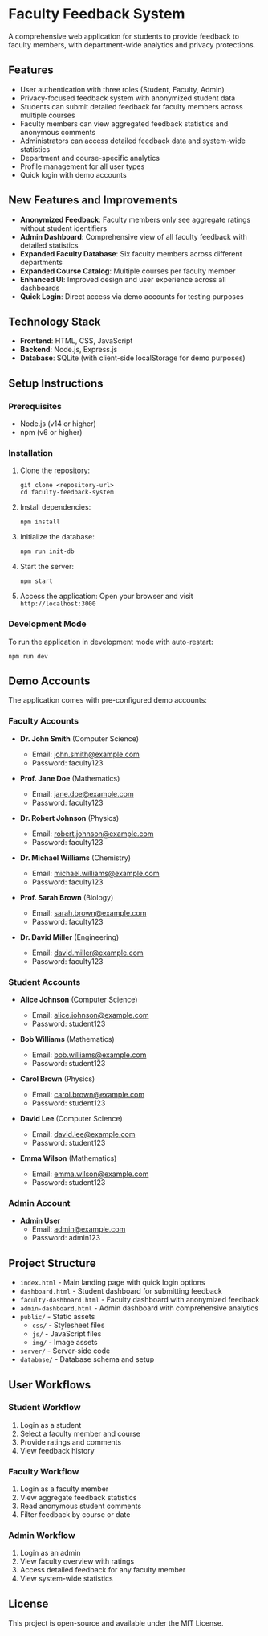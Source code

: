 # Faculty Feedback System

A comprehensive web application for students to provide feedback to faculty members, with department-wide analytics and privacy protections.

## Features

- User authentication with three roles (Student, Faculty, Admin)
- Privacy-focused feedback system with anonymized student data
- Students can submit detailed feedback for faculty members across multiple courses
- Faculty members can view aggregated feedback statistics and anonymous comments
- Administrators can access detailed feedback data and system-wide statistics
- Department and course-specific analytics
- Profile management for all user types
- Quick login with demo accounts

## New Features and Improvements

- **Anonymized Feedback**: Faculty members only see aggregate ratings without student identifiers
- **Admin Dashboard**: Comprehensive view of all faculty feedback with detailed statistics
- **Expanded Faculty Database**: Six faculty members across different departments
- **Expanded Course Catalog**: Multiple courses per faculty member
- **Enhanced UI**: Improved design and user experience across all dashboards
- **Quick Login**: Direct access via demo accounts for testing purposes

## Technology Stack

- **Frontend**: HTML, CSS, JavaScript
- **Backend**: Node.js, Express.js
- **Database**: SQLite (with client-side localStorage for demo purposes)

## Setup Instructions

### Prerequisites

- Node.js (v14 or higher)
- npm (v6 or higher)

### Installation

1. Clone the repository:
   ```
   git clone <repository-url>
   cd faculty-feedback-system
   ```

2. Install dependencies:
   ```
   npm install
   ```

3. Initialize the database:
   ```
   npm run init-db
   ```

4. Start the server:
   ```
   npm start
   ```

5. Access the application:
   Open your browser and visit `http://localhost:3000`

### Development Mode

To run the application in development mode with auto-restart:
```
npm run dev
```

## Demo Accounts

The application comes with pre-configured demo accounts:

### Faculty Accounts
- **Dr. John Smith** (Computer Science)
  - Email: john.smith@example.com
  - Password: faculty123

- **Prof. Jane Doe** (Mathematics)
  - Email: jane.doe@example.com
  - Password: faculty123

- **Dr. Robert Johnson** (Physics)
  - Email: robert.johnson@example.com
  - Password: faculty123

- **Dr. Michael Williams** (Chemistry)
  - Email: michael.williams@example.com
  - Password: faculty123

- **Prof. Sarah Brown** (Biology)
  - Email: sarah.brown@example.com
  - Password: faculty123

- **Dr. David Miller** (Engineering)
  - Email: david.miller@example.com
  - Password: faculty123

### Student Accounts
- **Alice Johnson** (Computer Science)
  - Email: alice.johnson@example.com
  - Password: student123

- **Bob Williams** (Mathematics)
  - Email: bob.williams@example.com
  - Password: student123

- **Carol Brown** (Physics)
  - Email: carol.brown@example.com
  - Password: student123

- **David Lee** (Computer Science)
  - Email: david.lee@example.com
  - Password: student123

- **Emma Wilson** (Mathematics)
  - Email: emma.wilson@example.com
  - Password: student123

### Admin Account
- **Admin User**
  - Email: admin@example.com
  - Password: admin123

## Project Structure

- `index.html` - Main landing page with quick login options
- `dashboard.html` - Student dashboard for submitting feedback
- `faculty-dashboard.html` - Faculty dashboard with anonymized feedback
- `admin-dashboard.html` - Admin dashboard with comprehensive analytics
- `public/` - Static assets
  - `css/` - Stylesheet files
  - `js/` - JavaScript files
  - `img/` - Image assets
- `server/` - Server-side code
- `database/` - Database schema and setup

## User Workflows

### Student Workflow
1. Login as a student
2. Select a faculty member and course
3. Provide ratings and comments
4. View feedback history

### Faculty Workflow
1. Login as a faculty member
2. View aggregate feedback statistics
3. Read anonymous student comments
4. Filter feedback by course or date

### Admin Workflow
1. Login as an admin
2. View faculty overview with ratings
3. Access detailed feedback for any faculty member
4. View system-wide statistics

## License

This project is open-source and available under the MIT License. 